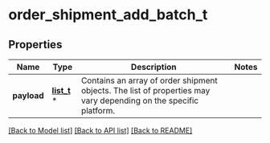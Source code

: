 # order_shipment_add_batch_t

## Properties
Name | Type | Description | Notes
------------ | ------------- | ------------- | -------------
**payload** | [**list_t**](order_shipment_add_batch_payload_inner.md) \* | Contains an array of order shipment objects. The list of properties may vary depending on the specific platform. | 

[[Back to Model list]](../README.md#documentation-for-models) [[Back to API list]](../README.md#documentation-for-api-endpoints) [[Back to README]](../README.md)


